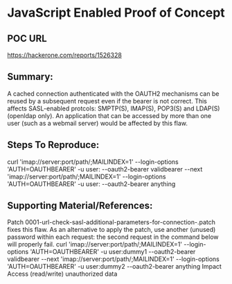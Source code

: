 # JavaScript Enabled Proof of Concept

## POC URL
https://hackerone.com/reports/1526328

## Summary:
A cached connection authenticated with the OAUTH2 mechanisms can be reused by a subsequent request even if the bearer is not correct.
This affects SASL-enabled protcols: SMPTP(S), IMAP(S), POP3(S) and LDAP(S) (openldap only).
An application that can be accessed by more than one user (such as a webmail server) would be affected by this flaw.
## Steps To Reproduce:
curl 'imap://server:port/path/;MAILINDEX=1' --login-options 'AUTH=OAUTHBEARER' -u user: --oauth2-bearer validbearer --next 'imap://server:port/path/;MAILINDEX=1' --login-options 'AUTH=OAUTHBEARER' -u user: --oauth2-bearer anything
## Supporting Material/References:
Patch 0001-url-check-sasl-additional-parameters-for-connection-.patch fixes this flaw.
As an alternative to apply the patch, use another (unused) password within each request: the second request in the command below will properly fail.
curl 'imap://server:port/path/;MAILINDEX=1' --login-options 'AUTH=OAUTHBEARER' -u user:dummy1 --oauth2-bearer validbearer --next 'imap://server:port/path/;MAILINDEX=1' --login-options 'AUTH=OAUTHBEARER' -u user:dummy2 --oauth2-bearer anything
Impact
Access (read/write) unauthorized data